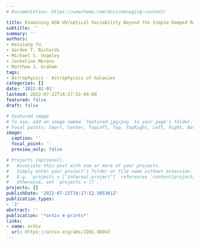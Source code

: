 ```yaml
---
# Documentation: https://wowchemy.com/docs/managing-content/

title: Examining AGN UV/optical Variability Beyond the Simple Damped Random Walk
subtitle: ''
summary: ''
authors:
- Weixiang Yu
- Gordon T. Richards
- Michael S. Vogeley
- Jackeline Moreno
- Matthew J. Graham
tags:
- Astrophysics - Astrophysics of Galaxies
categories: []
date: '2022-01-01'
lastmod: 2022-07-22T14:17:52-04:00
featured: false
draft: false

# Featured image
# To use, add an image named `featured.jpg/png` to your page's folder.
# Focal points: Smart, Center, TopLeft, Top, TopRight, Left, Right, BottomLeft, Bottom, BottomRight.
image:
  caption: ''
  focal_point: ''
  preview_only: false

# Projects (optional).
#   Associate this post with one or more of your projects.
#   Simply enter your project's folder or file name without extension.
#   E.g. `projects = ["internal-project"]` references `content/project/deep-learning/index.md`.
#   Otherwise, set `projects = []`.
projects: []
publishDate: '2022-07-22T18:17:52.505361Z'
publication_types:
- '2'
abstract: ''
publication: '*arXiv e-prints*'
links:
- name: arXiv
  url: https://arxiv.org/abs/2201.08943
---
```

